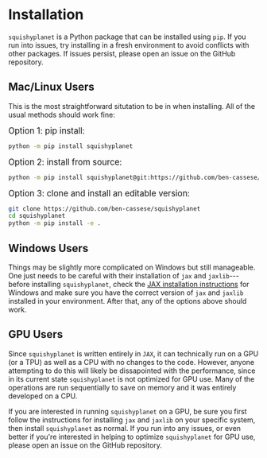 # Installation

``squishyplanet`` is a Python package that can be installed using ``pip``. If you run into issues, try installing in a fresh environment to avoid conflicts with other packages. If issues persist, please open an issue on the GitHub repository.

## Mac/Linux Users

This is the most straightforward situtation to be in when installing. All of the usual methods should work fine:

<span style="font-size:larger;">Option 1: pip install:</span>

```bash
python -m pip install squishyplanet
```

<span style="font-size:larger;">Option 2: install from source:</span>

```bash
python -m pip install squishyplanet@git:https://github.com/ben-cassese/squishyplanet
```

<span style="font-size:larger;">Option 3: clone and install an editable version:</span>
    
```bash
git clone https://github.com/ben-cassese/squishyplanet
cd squishyplanet
python -m pip install -e .
```

## Windows Users

Things may be slightly more complicated on Windows but still manageable. One just needs to be careful with their installation of ``jax`` and ``jaxlib``--- before installing ``squishyplanet``, check the [JAX installation instructions](https://jax.readthedocs.io/en/latest/installation.html#install-cpu) for Windows and make sure you have the correct version of ``jax`` and ``jaxlib`` installed in your environment. After that, any of the options above should work.

## GPU Users

Since ``squishyplanet`` is written entirely in ``JAX``, it can technically run on a GPU (or a TPU) as well as a CPU with no changes to the code. However, anyone attempting to do this will likely be dissapointed with the performance, since in its current state  ``squishyplanet`` is not optimized for GPU use. Many of the operations are run  sequentially to save on memory and it was entirely developed on a CPU.

If you are interested in running ``squishyplanet`` on a GPU, be sure you first follow the instructions for installing ``jax`` and ``jaxlib`` on your specific system, then install ``squishyplanet`` as normal. If you run into any issues, or even better if you're interested in helping to optimize ``squishyplanet`` for GPU use, please open an issue on the GitHub repository.